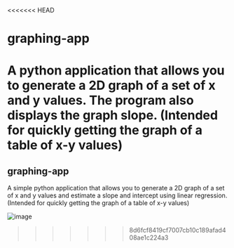 <<<<<<< HEAD
# graphing-app
A python application that allows you to generate a 2D graph of a set of x and y values. The program also displays the graph slope. (Intended for quickly getting the graph of a table of x-y values)
=======
## graphing-app
A simple python application that allows you to generate a 2D graph of a set of x and y values and estimate a slope and intercept using linear regression. (Intended for quickly getting the graph of a table of x-y values)

![image](https://user-images.githubusercontent.com/57040280/171667132-93472cbf-a35b-4ac2-91ef-99697b8f1edc.png)
>>>>>>> 8d6fcf8419cf7007cb10c189afad408ae1c224a3
